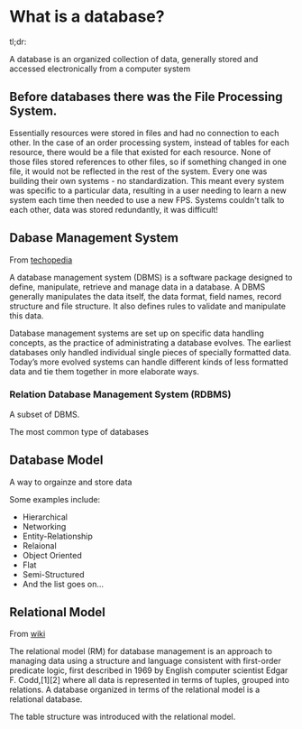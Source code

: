 # What is a database?

tl;dr:

A database is an organized collection of data, generally stored and accessed electronically from a computer system

## Before databases there was the File Processing System.

Essentially resources were stored in files and had no connection to each other. In the case of an order processing system, instead of tables for each resource, there would be a file that existed for each resource. None of those files stored references to other files, so if something changed in one file, it would not be reflected in the rest of the system. Every one was building their own systems - no standardization. This meant every system was specific to a particular data, resulting in a user needing to learn a new system each time then needed to use a new FPS. Systems couldn't talk to each other, data was stored redundantly, it was difficult!

## Dabase Management System

From [techopedia]("https://www.techopedia.com/definition/24361/database-management-systems-dbms")

A database management system (DBMS) is a software package designed to define, manipulate, retrieve and manage data in a database. A DBMS generally manipulates the data itself, the data format, field names, record structure and file structure. It also defines rules to validate and manipulate this data.

Database management systems are set up on specific data handling concepts, as the practice of administrating a database evolves. The earliest databases only handled individual single pieces of specially formatted data. Today’s more evolved systems can handle different kinds of less formatted data and tie them together in more elaborate ways.

### Relation Database Management System (RDBMS)

A subset of DBMS.

The most common type of databases

## Database Model

A way to orgainze and store data

Some examples include:

- Hierarchical
- Networking
- Entity-Relationship
- Relaional
- Object Oriented
- Flat
- Semi-Structured
- And the list goes on...

## Relational Model

From [wiki](<"https://en.wikipedia.org/wiki/Relational_model#:~:text=The%20relational%20model%20(RM)%20for,of%20tuples%2C%20grouped%20into%20relations.">)

The relational model (RM) for database management is an approach to managing data using a structure and language consistent with first-order predicate logic, first described in 1969 by English computer scientist Edgar F. Codd,[1][2] where all data is represented in terms of tuples, grouped into relations. A database organized in terms of the relational model is a relational database.

The table structure was introduced with the relational model.
